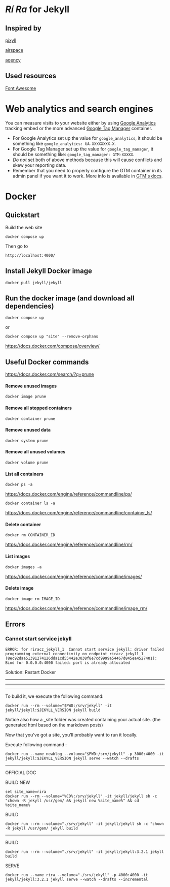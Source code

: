# _Rí Ra_ for Jekyll

## Inspired by
[pixyll](https://github.com/johnotander/pixyll)

[airspace](https://github.com/luminousrubyist/airspace-jekyll)

[agency](https://github.com/y7kim/agency-jekyll-theme)

## Used resources

[Font Awesome](https://fontawesome.com/v4/icons/)

# Web analytics and search engines

You can measure visits to your website either by using [Google Analytics](https://www.google.com/analytics/) tracking embed or the more advanced [Google Tag Manager](https://www.google.com/analytics/tag-manager/) container.
* For Google Analytics set up the value for `google_analytics`, it should be something like `google_analytics: UA-XXXXXXXX-X`.
* For Google Tag Manager set up the value for `google_tag_manager`, it should be something like: `google_tag_manager: GTM-XXXXX`.
* _Do not_ set both of above methods because this will cause conflicts and skew your reporting data.
* Remember that you need to properly configure the GTM container in its admin panel if you want it to work. More info is available in [GTM's docs](https://www.google.com/analytics/tag-manager/resources/).


# Docker


## Quickstart

Build the web site
```
docker compose up
```

Then go to
```
http://localhost:4000/
```


## Install Jekyll Docker image
```
docker pull jekyll/jekyll
```
## Run the docker image (and download all dependencies)
```
docker compose up
```
or
```
docker compose up "site" --remove-orphans
```
https://docs.docker.com/compose/overview/


## Useful Docker commands
https://docs.docker.com/search/?q=prune

#### Remove unused images
```
docker image prune
```
#### Remove all stopped containers
```
docker container prune
```
#### Remove unused data
```
docker system prune
```
#### Remove all unused volumes
```
docker volume prune
```

#### List all containers
```
docker ps -a
```
https://docs.docker.com/engine/reference/commandline/ps/
```
docker container ls -a
```
https://docs.docker.com/engine/reference/commandline/container_ls/

#### Delete container
```
docker rm CONTAINER_ID
```
https://docs.docker.com/engine/reference/commandline/rm/


#### List images
```
docker images -a
```
https://docs.docker.com/engine/reference/commandline/images/

#### Delete image
```
docker image rm IMAGE_ID
```
https://docs.docker.com/engine/reference/commandline/image_rm/

## Errors

### Cannot start service jekyll
```
ERROR: for riracz_jekyll_1  Cannot start service jekyll: driver failed programming external connectivity on endpoint riracz_jekyll_1 (8ec92daa51391274126dda1cd55442e3038f8e7cd9999a54467d845ea4527401): Bind for 0.0.0.0:4000 failed: port is already allocated
```
Solution:
Restart Docker



---
---
---


To build it, we execute the following command:

```
docker run --rm --volume="$PWD:/srv/jekyll" -it jekyll/jekyll:$JEKYLL_VERSION jekyll build
```

Notice also how a _site folder was created containing your actual site. (the generated html based on the markdown posts)

Now that you’ve got a site, you’ll probably want to run it locally.

Execute following command :
```
docker run --name newblog --volume="$PWD:/srv/jekyll" -p 3000:4000 -it jekyll/jekyll:$JEKYLL_VERSION jekyll serve --watch --drafts
```

---

OFFICIAL DOC

BUILD NEW
```
set site_name=rira
docker run --rm --volume="%CD%:/srv/jekyll" -it jekyll/jekyll sh -c "chown -R jekyll /usr/gem/ && jekyll new %site_name%" && cd %site_name%
```

BUILD
```
docker run --rm --volume="./srv/jekyll" -it jekyll/jekyll sh -c "chown -R jekyll /usr/gem/ jekyll build
```

---

BUILD
```
docker run --rm --volume="./srv/jekyll" -it jekyll/jekyll:3.2.1 jekyll build
```

SERVE
```
docker run --name rira --volume="./srv/jekyll" -p 4000:4000 -it jekyll/jekyll:3.2.1 jekyll serve --watch --drafts --incremental
```
